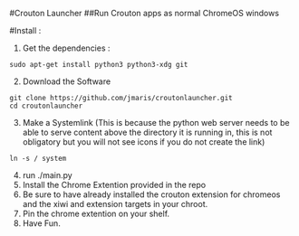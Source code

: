 #Crouton Launcher
##Run Crouton apps as normal ChromeOS windows

#Install :
1. Get the dependencies :
```
sudo apt-get install python3 python3-xdg git
```
2. Download the Software
```
git clone https://github.com/jmaris/croutonlauncher.git
cd croutonlauncher
```
3. Make a Systemlink (This is because the python web server needs to be able to serve content above the directory it is running in, this is not obligatory but you will not see icons if you do not create the link)
```
ln -s / system
```
4. run ./main.py
5. Install the Chrome Extention provided in the repo
6. Be sure to have already installed the crouton extension for chromeos and the xiwi and extension targets in your chroot.
7. Pin the chrome extention on your shelf.
8. Have Fun.
